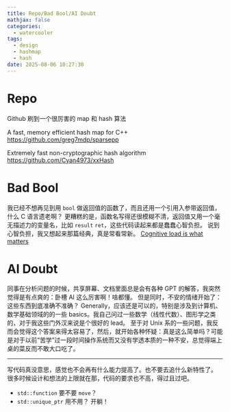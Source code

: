 ```yaml
---
title: Repo/Bad Bool/AI Doubt
mathjax: false
categories:
  - watercooler
tags:
  - design
  - hashmap
  - hash
date: 2025-08-06 10:27:30
---
```


# Repo

Github 刷到一个很厉害的 map 和 hash 算法

A fast, memory efficient hash map for C++
https://github.com/greg7mdp/sparsepp

Extremely fast non-cryptographic hash algorithm
https://github.com/Cyan4973/xxHash

# Bad Bool

我已经不想再见到用 `bool` 做返回值的函数了，而且还用一个引用入参带返回值，什么 C 语言遗老啊？
更糟糕的是，函数名写得还很模糊不清，返回值又用一个毫无描述力的变量名，比如 `result` `ret`，这些代码读起来都是蠢蠢心智负担。
说到心智负担，我又想起来那篇经典，真是常看常新。
[Cognitive load is what matters](https://minds.md/zakirullin/cognitive)

# AI Doubt

同事在分析问题的时候，共享屏幕、文档里面总是会有各种 GPT 的解答，我突然觉得是有点爽的：卧槽 AI 这么厉害啊！啥都懂。
但是同时，不安的情绪开始了：
这些东西到底准确不准确？
Generally，应该还是可以的，特别是涉及到计算机、数学基础领域的的一些 basics。我自己问过一些数学（线性代数）、图形学之类的，对于我这些门外汉来说是个很好的 lead。
至于对 Unix 系的一些问题，我反而会觉得这个答案来得太容易了，然后，就开始各种怀疑：真是这么简单吗？可能是对于以前“苦学”过一段时间操作系统而又没有学透本质的一种不安，总觉得端上桌的菜反而不敢大口吃了。

---

写代码真没意思，感觉也不会再有什么能力提高了。也不要去追什么新特性了。
很多时候设计和想法的上限就在那，代码的要求也不高，得过且过吧。
- `std::function` 要不要 `move`？
- `std::unique_ptr` 用不用？
开躺！